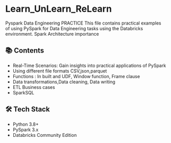 # Learn_UnLearn_ReLearn
Pyspark Data Engineering PRACTICE
This file contains practical examples of using PySpark for Data Engineering tasks using the Databricks environment.
Spark Architecture importance

## 📚 Contents
- Real-Time Scenarios: Gain insights into practical applications of PySpark
- Using different file formats CSV,json,parquet
- Functions : In built and UDF, Window function, Frame clause 
- Data transformations,Data cleaning, Data writing
- ETL Business cases
- SparkSQL

## 🛠️ Tech Stack
- Python 3.8+
- PySpark 3.x
- Databricks Community Edition
